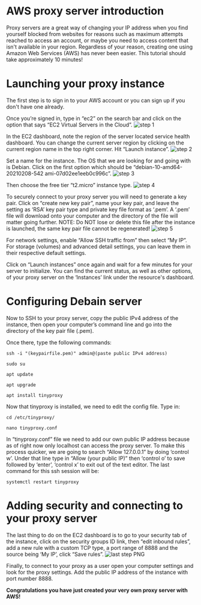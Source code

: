 # AWS proxy server introduction
Proxy servers are a great way of changing your IP address when you find yourself blocked from websites for reasons such as maximum attempts reached to access an account, or maybe you need to access content that isn't available in your region. Regardless of your reason, creating one using Amazon Web Services (AWS) has never been easier. This tutorial should take approximately 10 minutes!

# Launching your proxy instance
The first step is to sign in to your AWS account or you can sign up if you don't have one already. 

Once you’re signed in, type in “ec2” on the search bar and click on the option that says “EC2 Virtual Servers in the Cloud”.
![step 1](https://user-images.githubusercontent.com/72417975/163872783-007f112b-8cb6-4e6b-8729-9cd51a968a53.PNG)

In the EC2 dashboard, note the region of the server located service health dashboard. You can change the current server region by clicking on the current region name in the top right corner. 
Hit “Launch instance”.
![step 2](https://user-images.githubusercontent.com/72417975/163873201-be52270c-1fa3-4cdc-86f3-dab11b343908.PNG)

Set a name for the instance. 
The OS that we are looking for and going with is Debian. Click on the first option which should be “debian-10-amd64-20210208-542 ami-07d02ee1eeb0c996c”. 
![step 3](https://user-images.githubusercontent.com/72417975/163873746-9e662495-eb08-43e2-addf-c40cc0487dd5.PNG)

Then choose the free tier “t2.micro” instance type. 
![step 4](https://user-images.githubusercontent.com/72417975/163874337-042bd05f-b638-4f21-a6ef-4fabfa407b85.PNG)

To securely connect to your proxy server you will need to generate a key pair. Click on “create new key pair”, name your key pair, and leave the setting as ‘RSA’ key pair type and private key file format as ‘.pem’. A ‘.pem’ file will download onto your computer and the directory of the file will matter going further. NOTE: Do NOT lose or delete this file after the instance is launched, the same key pair file cannot be regenerated! 
![step 5](https://user-images.githubusercontent.com/72417975/163874113-0caf8afe-b162-467a-9996-f2785cd7466a.PNG)

For network settings, enable “Allow SSH traffic from” then select “My IP”. For storage (volumes) and advanced detail settings, you can leave them in their respective default settings. 

Click on “Launch instances” once again and wait for a few minutes for your server to initialize. You can find the current status, as well as other options, of your proxy server on the ‘Instances’ link under the resource's dashboard. 

# Configuring Debain server 
Now to SSH to your proxy server, copy the public IPv4 address of the instance, then open your computer’s command line and go into the directory of the key pair file (.pem). 

Once there, type the following commands: 
```
ssh -i "(keypairfile.pem)" admin@(paste public IPv4 address)

sudo su

apt update

apt upgrade

apt install tinyproxy
```
Now that tinyproxy is installed, we need to edit the config file. 
Type in:
```
cd /etc/tinyproxy/

nano tinyproxy.conf
```
In “tinyproxy.conf” file we need to add our own public IP address because as of right now only localhost can access the proxy server. To make this process quicker, we are going to search “Allow 127.0.0.1” by doing ‘control w’. Under that line type in “Allow (your public IP)” then ‘control o’ to save followed by ‘enter’, ‘control x’ to exit out of the text editor. 
The last command for this ssh session will be: 
```
systemctl restart tinyproxy
```
# Adding security and connecting to your proxy server
The last thing to do on the EC2 dashboard is to go to your security tab of the instance, click on the security groups ID link, then “edit inbound rules”, add a new rule with a custom TCP type, a port range of 8888 and the source being ‘My IP’, click “Save rules”. 
![last step PNG](https://user-images.githubusercontent.com/72417975/163875536-8f919d32-f741-48c9-b33b-e3e7de45abe7.png)

Finally, to connect to your proxy as a user open your computer settings and look for the proxy settings. Add the public IP address of the instance with port number 8888. 

**Congratulations you have just created your very own proxy server with AWS!**
